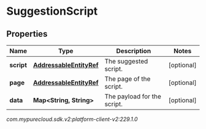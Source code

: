 # SuggestionScript


## Properties

| Name | Type | Description | Notes |
| ------------ | ------------- | ------------- | ------------- |
| **script** | [**AddressableEntityRef**](AddressableEntityRef) | The suggested script. |  [optional] |
| **page** | [**AddressableEntityRef**](AddressableEntityRef) | The page of the script. |  [optional] |
| **data** | **Map&lt;String, String&gt;** | The payload for the script. |  [optional] |




_com.mypurecloud.sdk.v2:platform-client-v2:229.1.0_

